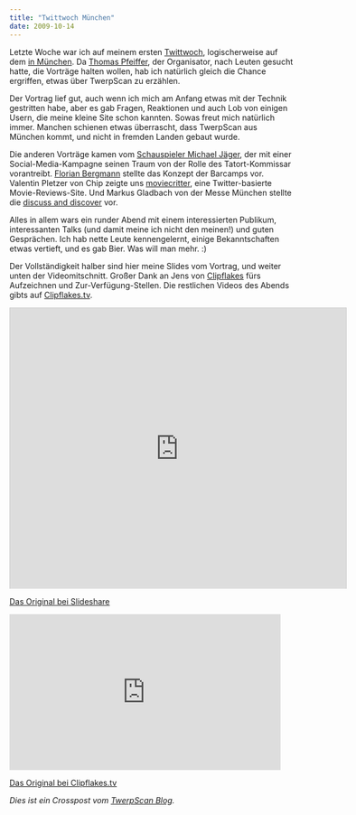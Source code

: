 ```yaml
---
title: "Twittwoch München"
date: 2009-10-14
---
```


Letzte Woche war ich auf meinem ersten [Twittwoch][1], logischerweise auf dem
[in München][2]. Da [Thomas Pfeiffer][3], der Organisator, nach Leuten gesucht hatte, die Vorträge halten wollen, hab ich natürlich gleich die Chance ergriffen, etwas über TwerpScan zu erzählen.

Der Vortrag lief gut, auch wenn ich mich am Anfang etwas mit der Technik gestritten habe, aber es gab Fragen, Reaktionen und auch Lob von einigen Usern, die meine kleine Site schon kannten. Sowas freut mich natürlich immer.
Manchen schienen etwas überrascht, dass TwerpScan aus München kommt, und nicht in fremden Landen gebaut wurde.

Die anderen Vorträge kamen vom [Schauspieler Michael Jäger][4], der mit einer Social-Media-Kampagne seinen Traum von der Rolle des Tatort-Kommissar vorantreibt. [Florian Bergmann][5] stellte das Konzept der Barcamps vor.
Valentin Pletzer von Chip zeigte uns [moviecritter][6], eine Twitter-basierte Movie-Reviews-Site. Und Markus Gladbach von der Messe München stellte die
[discuss and discover][7] vor.

Alles in allem wars ein runder Abend mit einem interessierten Publikum,
interessanten Talks (und damit meine ich nicht den meinen!) und guten Gesprächen. Ich hab nette Leute kennengelernt, einige Bekanntschaften etwas vertieft, und es gab Bier. Was will man mehr. :)

Der Vollständigkeit halber sind hier meine Slides vom Vortrag, und weiter unten der Videomitschnitt. Großer Dank an Jens von [Clipflakes][8] fürs Aufzeichnen und Zur-Verfügung-Stellen. Die restlichen Videos des Abends gibts auf [Clipflakes.tv][9].

<iframe src="http://www.slideshare.net/slideshow/embed_code/2162147?rel=0" width="595" height="497" frameborder="0" marginwidth="0" marginheight="0" scrolling="no" style="border:1px solid #CCC;border-width:1px 1px 0" allowfullscreen></iframe>

[Das Original bei Slideshare][10]

<iframe frameborder="0" width="480" height="276" src="http://www.dailymotion.com/embed/video/xar8l4_twittwoch-munchen-07-10-2009-carlo_tech"></iframe>

[Das Original bei Clipflakes.tv][11]

_Dies ist ein Crosspost vom [TwerpScan Blog][12]._


[1]: http://twittwoch.de/
[2]: http://www.twittwoch.de/blog/2009/09/23/7okt
[3]: http://twitter.com/codeispoetry
[4]: http://www.michaeljaeger.tv/
[5]: http://www.flobbymedia.de/blog/
[6]: http://moviecritter.com/
[7]: http://www.discuss-discover.com/
[8]: http://clipflakes.tv
[9]: http://clipflakes.tv/program/show/2475-Twittwoch_in_M%C3%BCnchen_am_07-10-2009
[10]: http://www.slideshare.net/czottmann/vorstellung-twerpscan-2162147
[11]: http://clipflakes.tv/clipshow/2475-Twittwoch_M%C3%BCnchen_07-10-2009_Carlo_Zottmann?jid=3
[12]: http://blog.twerpscan.com/post/212080488/twittwoch-munchen

